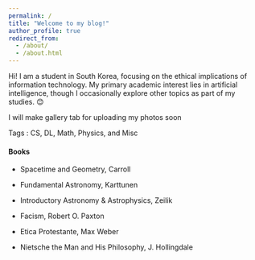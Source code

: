 ```yaml
---
permalink: /
title: "Welcome to my blog!"
author_profile: true
redirect_from: 
  - /about/
  - /about.html
---
```


Hi! I am a student in South Korea, focusing on the ethical implications of information technology. My primary academic interest lies in artificial intelligence, though I occasionally explore other topics as part of my studies. 😊

I will make gallery tab for uploading my photos soon

Tags : CS, DL, Math, Physics, and Misc

#### Books

- Spacetime and Geometry, Carroll
- Fundamental Astronomy, Karttunen
- Introductory Astronomy & Astrophysics, Zeilik

- Facism, Robert O. Paxton
- Etica Protestante, Max Weber
- Nietsche the Man and His Philosophy, J. Hollingdale
